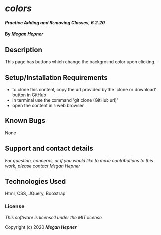 # _colors_

#### _Practice Adding and Removing Classes, 6.2.20_

#### By _**Megan Hepner**_

## Description
  This page has buttons which change the background color upon clicking.


## Setup/Installation Requirements

* to clone this content, copy the url provided by the 'clone or download' button in GitHub
* in terminal use the command 'git clone (GitHub url)'
* open the content in a web browser

## Known Bugs
  None

## Support and contact details

_For question, concerns, or if you would like to make contributions to this work, please contact Megan Hepner_

## Technologies Used

Html, CSS, JQuery, Bootstrap

### License

*This software is licensed under the MIT license*

Copyright (c) 2020 **_Megan Hepner_**